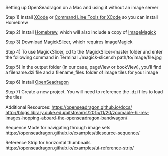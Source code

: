 Setting up OpenSeadragon on a Mac and using it without an image server

Step 1) 
Install [XCode](https://developer.apple.com/xcode/) or [Command Line Tools for XCode](https://developer.apple.com/library/content/technotes/tn2339/_index.html#//apple_ref/doc/uid/DTS40014588-CH1-WHAT_IS_THE_COMMAND_LINE_TOOLS_PACKAGE_) so you can install Homebrew

Step 2)
Install [Homebrew](https://brew.sh/), which will also include a copy of [ImageMagick](https://www.imagemagick.org/script/index.php)

Step 3) 
Download [MagickSlicer](https://github.com/VoidVolker/MagickSlicer), which requires ImageMagick

Step 4)
To use MagickSlicer, cd to the MagickSlicer-master folder and enter the following command in Terminal
	./magick-slicer.sh path/to/image/file.jpg

Step 5)
	In the output folder (in our case, pageView or bookView), you’ll find a filename.dzi file and a filename_files folder of image tiles for your image

Step 6)
	Install [OpenSeadragon](https://openseadragon.github.io/#download)

Step 7)
	Create a new project. You will need to reference the .dzi files to load the tiles


Additional Resources:
https://openseadragon.github.io/docs/
http://blogs.library.duke.edu/bitstreams/2015/11/20/zoomable-hi-res-images-hopping-aboard-the-openseadragon-bandwagon/

Sequence Mode for navigating through image sets
https://openseadragon.github.io/examples/tilesource-sequence/

Reference Strip for horizontal thumbnails
https://openseadragon.github.io/examples/ui-reference-strip/
